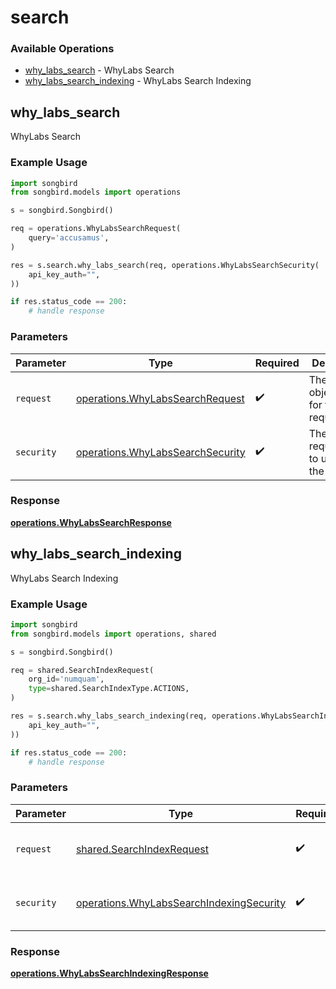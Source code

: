 # search

### Available Operations

* [why_labs_search](#why_labs_search) - WhyLabs Search
* [why_labs_search_indexing](#why_labs_search_indexing) - WhyLabs Search Indexing

## why_labs_search

WhyLabs Search

### Example Usage

```python
import songbird
from songbird.models import operations

s = songbird.Songbird()

req = operations.WhyLabsSearchRequest(
    query='accusamus',
)

res = s.search.why_labs_search(req, operations.WhyLabsSearchSecurity(
    api_key_auth="",
))

if res.status_code == 200:
    # handle response
```

### Parameters

| Parameter                                                                            | Type                                                                                 | Required                                                                             | Description                                                                          |
| ------------------------------------------------------------------------------------ | ------------------------------------------------------------------------------------ | ------------------------------------------------------------------------------------ | ------------------------------------------------------------------------------------ |
| `request`                                                                            | [operations.WhyLabsSearchRequest](../../models/operations/whylabssearchrequest.md)   | :heavy_check_mark:                                                                   | The request object to use for the request.                                           |
| `security`                                                                           | [operations.WhyLabsSearchSecurity](../../models/operations/whylabssearchsecurity.md) | :heavy_check_mark:                                                                   | The security requirements to use for the request.                                    |


### Response

**[operations.WhyLabsSearchResponse](../../models/operations/whylabssearchresponse.md)**


## why_labs_search_indexing

WhyLabs Search Indexing

### Example Usage

```python
import songbird
from songbird.models import operations, shared

s = songbird.Songbird()

req = shared.SearchIndexRequest(
    org_id='numquam',
    type=shared.SearchIndexType.ACTIONS,
)

res = s.search.why_labs_search_indexing(req, operations.WhyLabsSearchIndexingSecurity(
    api_key_auth="",
))

if res.status_code == 200:
    # handle response
```

### Parameters

| Parameter                                                                                            | Type                                                                                                 | Required                                                                                             | Description                                                                                          |
| ---------------------------------------------------------------------------------------------------- | ---------------------------------------------------------------------------------------------------- | ---------------------------------------------------------------------------------------------------- | ---------------------------------------------------------------------------------------------------- |
| `request`                                                                                            | [shared.SearchIndexRequest](../../models/shared/searchindexrequest.md)                               | :heavy_check_mark:                                                                                   | The request object to use for the request.                                                           |
| `security`                                                                                           | [operations.WhyLabsSearchIndexingSecurity](../../models/operations/whylabssearchindexingsecurity.md) | :heavy_check_mark:                                                                                   | The security requirements to use for the request.                                                    |


### Response

**[operations.WhyLabsSearchIndexingResponse](../../models/operations/whylabssearchindexingresponse.md)**

